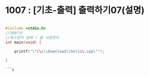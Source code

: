 # 1007 : [기초-출력] 출력하기07(설명)


```C

#include <stdio.h>
//1007번
//특수문자 앞에 \ 을 사용한다
int main(void) {
    
    printf("\"C\:\\Download\\hello\.cpp\"");

}

```c
